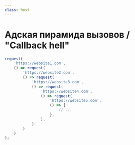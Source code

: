 ```yaml
---
class: host
---
```


# Адская пирамида вызовов / "Callback hell" 

```js
request(
    'https://website1.com',
    () => request(
        'https://website2.com',
        () => request(
            'https://website3.com',
            () => request(
                'https://website4.com',
                () => request(
                    'https://website5.com',
                    () => {
                        // ...
                    },
                ),
            )
        )
    )
);

```

<style>
.host {
    --slidev-code-font-size: 1rem;
    --slidev-code-line-height: 1.25rem;
}
</style>
